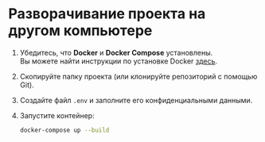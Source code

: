 # Разворачивание проекта на другом компьютере

1. Убедитесь, что **Docker** и **Docker Compose** установлены.  
   Вы можете найти инструкции по установке Docker [здесь](https://docs.docker.com/engine/install/).

2. Скопируйте папку проекта (или клонируйте репозиторий с помощью Git).

3. Создайте файл `.env` и заполните его конфиденциальными данными.

4. Запустите контейнер:
   ```bash
   docker-compose up --build
